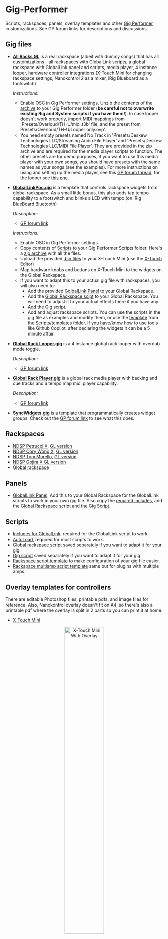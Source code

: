 <!-- markdownlint-disable MD007 -->
<!-- markdownlint-disable MD033 -->
# Gig-Performer

Scripts, rackspaces, panels, overlay templates and other [Gig Performer](https://gigperformer.com/) customizations. See GP forum links for descriptions and discussions.

## Gig files

- [**All Racks GL**](bin/allracksgl_gig.zip) is a real rackspace (albeit with dummy songs) that has all customizations - all rackspaces with GlobalLink scripts, a global rackspace with GlobalLink panel and scripts, media player, 4 instance looper, hardware controller integrations (X-Touch Mini for changing rackspace settings, Nanokontrol 2 as a mixer, iRig Blueboard as a footswitch)

  *Instructions:*

    - Enable OSC in Gig Performer settings. Unzip the contents of the [archive](bin/allracksgl_gig.zip) to your Gig Performer folder (**be careful not to overwrite existing Rig and System scripts if you have them!**). In case looper doesn't work properly, import MIDI mappings from 'Presets/Overloud/TH-U/midi.t3b' file, and the preset from Presets/Overloud/TH-U/Looper only.ovp'.
    - You need empty presets named No Track in 'Presets/Deskew Technologies LLC/Streaming Audio File Player' and 'Presets/Deskew Technologies LLC/MIDI File Player'. They are provided in the zip archive and are required for the media player scripts to function. The other presets are for demo purposes, if you want to use this media player with your own songs, you should have presets with the same names as your songs (see the examples). For more instructions on using and setting up the media player, see this [GP forum thread](https://community.gigperformer.com/t/global-rackspace-player-controls-for-backing-cue-tracks-plus-tempo-map-discussion/21585/), for the looper see [this one](https://community.gigperformer.com/t/4-instance-th-u-looper-with-overdub-on-off-switch/21555/).

- [**GlobalLinkPoc.gig**](bin/globallink_gig.zip) is a template that controls rackspace widgets from global rackspace. As a small little bonus, this also adds tap tempo capability to a footswitch and blinks a LED with tempo (on iRig BlueBoard Bluetooth)

    *Description:*

  - [GP forum link](https://community.gigperformer.com/t/20563)

  *Instructions:*

    - Enable OSC in Gig Performer settings.
    - Copy contents of [Scripts](Scripts/) to your Gig Performer Scripts folder. Here's a [zip archive](bin/globallink_scripts.zip) with all the files.
    - Upload the provided [.bin files](Controllers/Settings/X-Touch%20Mini) to your X-Touch Mini (use the [X-Touch Editor](https://www.behringer.com/product.html?modelCode=0808-AAF))
    - Map hardware knobs and buttons on X-Touch Mini to the widgets on the Global Rackspace.
    - If you want to adapt this to your actual gig file with rackspaces, you will also need to:
      - Add the provided [GolbalLink Panel](bin/globallink_panel.zip) to your Global Rackspace.
      - Add the [Global Rackspace scipt](Scripts/gl_global_rack.gpscript) to your Global Rackspace. You will need to adjust it to your actual effects there if you have any.
      - Add the [Gig script](Scripts/gl_gig.gpscript).
      - Add and adjust rackspace scripts. You can use the scripts in the gig file as examples and modify them, or use the [template](Scripts/templates/gl_rs_template.gpscript) from the Scripts/templates folder. If you have/know how to use tools like Github Copilot, after declaring the widgets it can be a 5 minute affair.

- [**Global Rack Looper.gig**](bin/looper-gig.zip) is a 4 instance global rack looper with overdub mode toggle.

  *Description:*

  - [GP forum link](https://community.gigperformer.com/t/4-instance-th-u-looper-with-overdub-on-off-switch/21555/)

- [**Global Rack Player.gig**](bin/player-gig.zip) is a global rack media player with backing and cue tracks and a tempo map midi player capability.

  *Description:*

  - [GP forum link](https://community.gigperformer.com/t/global-rackspace-player-controls-for-backing-cue-tracks-plus-tempo-map/21590/)

- [**SyncWidgets.gig**](bin/syncwidgets_gig.zip) is a template that programmatically creates widget groups. Check out the [GP forum link](https://community.gigperformer.com/t/assignable-widget-groups-with-a-gig-file-and-examples/20754) to see what this does.

## Rackspaces

- [NDSP Petrucci X](bin/petrucci_x_rack.zip), [GL version](bin/petrucci_x_gl_rack.zip)
- [NDSP Cory Wong X](bin/corywong_x_rack.zip), [GL version](bin/corywong_x_gl_rack.zip)
- [NDSP Tom Morello](bin/morello_rack.zip), [GL version](bin/morello_gl_rack.zip)
- [NDSP Gojira X GL version](bin/gojira_x_gl_rack.zip)
- [Global rackspace](bin/allracks_gl_global_rack.zip)

## Panels

- [GlobalLink Panel](bin/globallink_panel.zip). Add this to your Global Rackspace for the GlobalLink scripts to work in your own gig file. Also copy the [required includes](Scripts/includes), add the [Global Rackspace script](Scripts/examples/gl_global_rack.gpscript) and the [Gig Script](Scripts/examples/gl_gig.gpscript).

## Scripts

- [Includes for GlobalLink](Scripts/includes), required for the GlobalLink script to work.
- [AutoLoad](Scripts/AutoLoad), required for most scripts to work.
- [Global rackspace script](Scripts/examples/gl_global_rack.gpscript) saved separately if you want to adapt it for your gig.
- [Gig script](Scripts/examples/gl_gig.gpscript) saved separately if you want to adapt it for your gig.
- [Rackspace script template](Scripts/templates/gl_rs_template.gpscript) to make configuration of your gig file easier.
- [Rackspace multiamp script template](Scripts/templates/gl_rs_multiamp_template.gpscript) same but for plugins with multiple amps.

## Overlay templates for controllers

There are editable Photoshop files, printable pdfs, and image files for reference. Also, Nanokontrol overlay doesn't fit on A4, so there's also a printable pdf where the overlay is split in 2 parts so you can print it at home.

- [X-Touch Mini](Controllers/Overlays/X-Touch%20Mini)

<div style="text-align: center">
<img src="./Controllers/Overlays/X-Touch%20Mini/gl%20overlay%20x-touch%20mini%204.png" alt="X-Touch Mini With Overlay" style="width: 50%">
</div>

- [Korg Nanokontrol 2](Controllers/Overlays/Nanokontrol%202)

<div style="text-align: center">
<img src ="./Controllers/Overlays/Nanokontrol%202/nanoKONTROL2-Skin-ver-10.png" alt = "Nanokontrol 2 With Overlay">
</div>

## Controller settings

- [.bin files for X-Touch Mini](Controllers/Settings/X-Touch%20Mini) that work with the Global Link scripts. Download the X-Touch Editor [here](https://www.behringer.com/product.html?modelCode=0808-AAF) and upload to your X-Touch Mini for the GlobalLink scripts to work with the controller.
- [.nktrl2_data file for Korg Nanokontrol 2](Controllers/Settings/Nanokontrol%202/nanokontrol2%20default.nktrl2_data). Download Kontrol Editor [here](https://www.korg.com/us/support/download/software/1/133/1355/).

### Release Notes

- [v2.0](RELEASE_NOTES.md#version-20)
- [v1.3](RELEASE_NOTES.md#version-13)
- [v1.2](RELEASE_NOTES.md#version-12)
- [v1.1](RELEASE_NOTES.md#version-11)
- [v1.0](RELEASE_NOTES.md#version-10)

### Credits

- The overlay template for X-Touch Mini is based on [this template for Lightroom](https://drive.google.com/uc?export=download&id=1ETpBydF9yPbNrgkYw7VU5eQ0otGsZAkH).
- The overlay template for Nanokontrol is based on [this template](https://community.gigperformer.com/t/nanokontrol-2-skin-template-for-you/13095) from GP forum.
- The implementation of dynamic widget sync was inspired by [this script by schamass](https://community.gigperformer.com/t/move-multiple-faders-relatively-with-one-single-knob-dca-like/10757).
- The Petrucci X rackspace is based on the [Gojira X by Ipkz](https://community.gigperformer.com/t/rackspace-ndsp-gojira-x-complete/17694).
- The Cory Wong X rackspace is an update of [the original Cory Wong rackspace by schamass](https://community.gigperformer.com/t/gig-ndsp-archetype-cory-wong-complete/12737).
